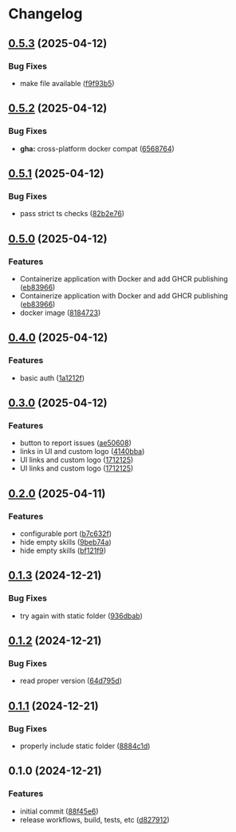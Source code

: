 # Changelog

## [0.5.3](https://github.com/OscillateLabsLLC/ovos-skill-config-tool/compare/v0.5.2...v0.5.3) (2025-04-12)


### Bug Fixes

* make file available ([f9f93b5](https://github.com/OscillateLabsLLC/ovos-skill-config-tool/commit/f9f93b5faca833857d20ee20951d72e7ebed41c5))

## [0.5.2](https://github.com/OscillateLabsLLC/ovos-skill-config-tool/compare/v0.5.1...v0.5.2) (2025-04-12)


### Bug Fixes

* **gha:** cross-platform docker compat ([6568764](https://github.com/OscillateLabsLLC/ovos-skill-config-tool/commit/65687640c0b750a4bd60fcb886640829c7df3754))

## [0.5.1](https://github.com/OscillateLabsLLC/ovos-skill-config-tool/compare/v0.5.0...v0.5.1) (2025-04-12)


### Bug Fixes

* pass strict ts checks ([82b2e76](https://github.com/OscillateLabsLLC/ovos-skill-config-tool/commit/82b2e7665ff310d6b730af3eb4a10127a99f8bf2))

## [0.5.0](https://github.com/OscillateLabsLLC/ovos-skill-config-tool/compare/v0.4.0...v0.5.0) (2025-04-12)


### Features

* Containerize application with Docker and add GHCR publishing ([eb83966](https://github.com/OscillateLabsLLC/ovos-skill-config-tool/commit/eb83966c412aac7e02f7f047832f2de6f66bd6f5))
* Containerize application with Docker and add GHCR publishing ([eb83966](https://github.com/OscillateLabsLLC/ovos-skill-config-tool/commit/eb83966c412aac7e02f7f047832f2de6f66bd6f5))
* docker image ([8184723](https://github.com/OscillateLabsLLC/ovos-skill-config-tool/commit/8184723c29a1898e3fbc0c0119ba21a6bc968bfb))

## [0.4.0](https://github.com/OscillateLabsLLC/ovos-skill-config-tool/compare/v0.3.0...v0.4.0) (2025-04-12)


### Features

* basic auth ([1a1212f](https://github.com/OscillateLabsLLC/ovos-skill-config-tool/commit/1a1212fd727e296353f68ed011f106a625751a7b))

## [0.3.0](https://github.com/OscillateLabsLLC/ovos-skill-config-tool/compare/v0.2.0...v0.3.0) (2025-04-12)


### Features

* button to report issues ([ae50608](https://github.com/OscillateLabsLLC/ovos-skill-config-tool/commit/ae50608641a27860bee8b6045d7c3faf004ae450))
* links in UI and custom logo ([4140bba](https://github.com/OscillateLabsLLC/ovos-skill-config-tool/commit/4140bbad2079f7693ee5db0bb8d2ff0f75f1c8cb))
* UI links and custom logo ([1712125](https://github.com/OscillateLabsLLC/ovos-skill-config-tool/commit/171212528b24bf4e1db17a7333d63f1e807076a9))
* UI links and custom logo ([1712125](https://github.com/OscillateLabsLLC/ovos-skill-config-tool/commit/171212528b24bf4e1db17a7333d63f1e807076a9))

## [0.2.0](https://github.com/OscillateLabsLLC/ovos-skill-config-tool/compare/v0.1.3...v0.2.0) (2025-04-11)


### Features

* configurable port ([b7c632f](https://github.com/OscillateLabsLLC/ovos-skill-config-tool/commit/b7c632fac84485f7f5453ac04818143c5e2aacb4))
* hide empty skills ([9beb74a](https://github.com/OscillateLabsLLC/ovos-skill-config-tool/commit/9beb74a8e007a23c0831a15cdb40e77f3022b256))
* hide empty skills ([bf121f9](https://github.com/OscillateLabsLLC/ovos-skill-config-tool/commit/bf121f9dfbb47bf06a038e61aecd34e0b22807f5))

## [0.1.3](https://github.com/OscillateLabsLLC/ovos-skill-config-tool/compare/v0.1.2...v0.1.3) (2024-12-21)


### Bug Fixes

* try again with static folder ([936dbab](https://github.com/OscillateLabsLLC/ovos-skill-config-tool/commit/936dbab6e7b0533eaddaca20c582439e2ea08a65))

## [0.1.2](https://github.com/OscillateLabsLLC/ovos-skill-config-tool/compare/v0.1.1...v0.1.2) (2024-12-21)


### Bug Fixes

* read proper version ([64d795d](https://github.com/OscillateLabsLLC/ovos-skill-config-tool/commit/64d795d67d0c236a41041a8159e52d4bc09f898c))

## [0.1.1](https://github.com/OscillateLabsLLC/ovos-skill-config-tool/compare/v0.1.0...v0.1.1) (2024-12-21)


### Bug Fixes

* properly include static folder ([8884c1d](https://github.com/OscillateLabsLLC/ovos-skill-config-tool/commit/8884c1da4c24cb6433e108bfcd16bb240f08583c))

## 0.1.0 (2024-12-21)


### Features

* initial commit ([88f45e6](https://github.com/OscillateLabsLLC/ovos-skill-config-tool/commit/88f45e669a1e87d67c3ef19b690f8f135b107907))
* release workflows, build, tests, etc ([d827912](https://github.com/OscillateLabsLLC/ovos-skill-config-tool/commit/d827912c0fca1c571538c274ea8ca092bf536dd8))
